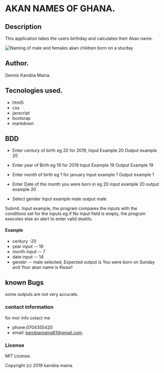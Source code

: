 # AKAN NAMES OF GHANA.
## Description
This application takes the users birthday and calculates their Akan name.

![Naming of male and females akan children born on a sturday](https://encrypted-tbn0.gstatic.com/images?q=tbn:ANd9GcSLjMXi-CxKrwuWO4CakneaE3pvL7UF-awPUDfQ2cseRUoskawycg) 

## Author.
Dennis Karobia Maina.

## Tecnologies used.
* html5
* css
* javscript
* bootsrap
* markdown
## BDD
* Enter century of birth eg 20 for 2019, Input Example 20 Output example 20

* Enter year of Birth eg 19 for 2019 Input Example 19 Output Example 19

* Enter month of birth eg 1 for january Input example 1 Output example 1

* Enter Date of the month you were born in eg 20 input example 20 output example 20

* Select gender Input example male output male

Submit. Input example, the program compares the inputs with the conditions set for the inputs eg if No input field is empty, the program executes else an alert to enter valid deatils.
#### Example
* century -20
* year input -- 19
* month input -- 7
* date input -- 14
* gender -- male selected, Expected output is You      were born on Sunday and Your akan name is Kwasi!
 
 ## known Bugs
 some outputs are not very accurate.
 
 ### contact information
 for mor info cotact me 
  * phone:0704355420
  * email: karobiamaina81@gmail.com.

### License
MIT License.

Copyright (c) 2019 karobia maina.